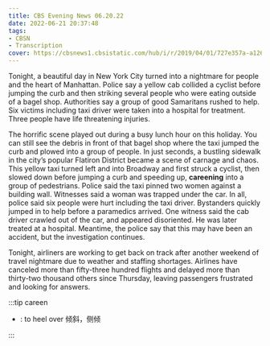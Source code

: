 ```yaml
---
title: CBS Evening News 06.20.22
date: 2022-06-21 20:37:48
tags:
- CBSN
- Transcription
cover: https://cbsnews1.cbsistatic.com/hub/i/r/2019/04/01/727e357a-a126-4138-a2c5-4d3222669d57/thumbnail/640x360/3ff2761028dc5c65cc4f07acd54bcd5c/cbsn2-logo-1920x1080.jpg
---
```

Tonight, a beautiful day in New York City turned into a nightmare for people and the heart of Manhattan. Police say a yellow cab collided a cyclist before jumping the curb and then striking several people who were eating outside of a bagel shop. Authorities say a group of good Samaritans rushed to help. Six victims including taxi driver were taken into a hospital for treatment. Three people have life threatening injuries. 

The horrific scene played out during a busy lunch hour on this holiday. You can still see the debris in front of that bagel shop where the taxi jumped the curb and plowed into a group of people. In just seconds, a bustling sidewalk in the city’s popular Flatiron District became a scene of carnage and chaos. This yellow taxi turned left and into Broadway and first struck a cyclist, then slowed down before jumping a curb and speeding up, **careening** into a group of pedestrians. Police said the taxi pinned two women against a building wall. Witnesses said a woman was trapped under the car. In all, police said six people were hurt including the taxi driver. Bystanders quickly jumped in to help before a paramedics arrived. One witness said the cab driver crawled out of the car, and appeared disoriented. He was later treated at a hospital. Meantime, the police say that this may have been an accident, but the investigation continues. 

Tonight, airliners are working to get back on track after another weekend of travel nightmare due to weather and staffing shortages. Airlines have canceled more than fifty-three hundred flights and delayed more than thirty-two thousand others since Thursday, leaving passengers frustrated and looking for answers. 

:::tip careen

- : to heel over 倾斜，侧倾
  
:::

